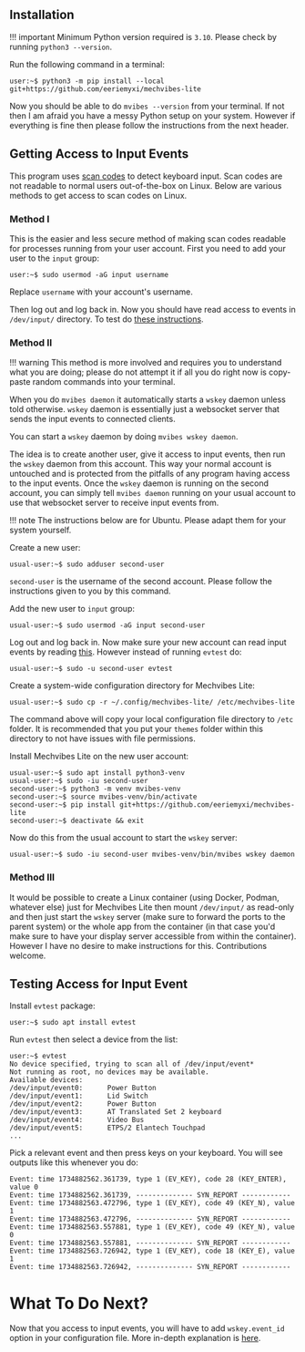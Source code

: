 ## Installation
!!! important
    Minimum Python version required is `3.10`. Please check by running `python3
    --version`.

Run the following command in a terminal:

```shell
user:~$ python3 -m pip install --local git+https://github.com/eeriemyxi/mechvibes-lite
```

Now you should be able to do `mvibes --version` from your terminal. If not then
I am afraid you have a messy Python setup on your system. However if everything
is fine then please follow the instructions from the next header.

## Getting Access to Input Events
This program uses [scan codes](https://en.wikipedia.org/wiki/Scancode) to detect
keyboard input. Scan codes are not readable to normal users out-of-the-box on
Linux. Below are various methods to get access to scan codes on Linux.

### Method I
This is the easier and less secure method of making scan codes readable for
processes running from your user account. First you need to add your user to the
`input` group:

```shell
user:~$ sudo usermod -aG input username
```
Replace `username` with your account's username.

Then log out and log back in. Now you should have read access to events in
`/dev/input/` directory. To test do [these
instructions](#testing-access-for-input-event).

### Method II
!!! warning 
    This method is more involved and requires you to understand what you
    are doing; please do not attempt it if all you do right now is copy-paste
    random commands into your terminal.

When you do `mvibes daemon` it automatically starts a `wskey` daemon unless told
otherwise. `wskey` daemon is essentially just a websocket server that sends the
input events to connected clients.

You can start a `wskey` daemon by doing `mvibes wskey daemon`.

The idea is to create another user, give it access to input events, then run the
`wskey` daemon from this account. This way your normal account is untouched and
is protected from the pitfalls of any program having access to the input events.
Once the `wskey` daemon is running on the second account, you can simply tell
`mvibes daemon` running on your usual account to use that websocket server to
receive input events from.

!!! note
    The instructions below are for Ubuntu. Please adapt them for your system yourself.

Create a new user:
```
usual-user:~$ sudo adduser second-user
```

`second-user` is the username of the second account. Please follow the
instructions given to you by this command.

Add the new user to `input` group:

```shell
usual-user:~$ sudo usermod -aG input second-user
```

Log out and log back in. Now make sure your new account can read input events by
reading [this](#testing-access-for-input-event). However instead of running
`evtest` do:

```shell
usual-user:~$ sudo -u second-user evtest
```

Create a system-wide configuration directory for Mechvibes Lite:
```shell
usual-user:~$ sudo cp -r ~/.config/mechvibes-lite/ /etc/mechvibes-lite
```

The command above will copy your local configuration file directory to `/etc`
folder. It is recommended that you put your `themes` folder within this directory
to not have issues with file permissions.

Install Mechvibes Lite on the new user account:

```shell
usual-user:~$ sudo apt install python3-venv
usual-user:~$ sudo -iu second-user
second-user:~$ python3 -m venv mvibes-venv
second-user:~$ source mvibes-venv/bin/activate
second-user:~$ pip install git+https://github.com/eeriemyxi/mechvibes-lite
second-user:~$ deactivate && exit
```

Now do this from the usual account to start the `wskey` server:

```shell
usual-user:~$ sudo -iu second-user mvibes-venv/bin/mvibes wskey daemon
```

### Method III
It would be possible to create a Linux container (using Docker, Podman, whatever
else) just for Mechvibes Lite then mount `/dev/input/` as read-only and then
just start the `wskey` server (make sure to forward the ports to the parent
system) or the whole app from the container (in that case you'd make sure to
have your display server accessible from within the container). However I have
no desire to make instructions for this. Contributions welcome.

## Testing Access for Input Event
Install `evtest` package:

```
user:~$ sudo apt install evtest
```

Run `evtest` then select a device from the list:
```
user:~$ evtest
No device specified, trying to scan all of /dev/input/event*
Not running as root, no devices may be available.
Available devices:
/dev/input/event0:      Power Button
/dev/input/event1:      Lid Switch
/dev/input/event2:      Power Button
/dev/input/event3:      AT Translated Set 2 keyboard
/dev/input/event4:      Video Bus
/dev/input/event5:      ETPS/2 Elantech Touchpad
...
```

Pick a relevant event and then press keys on your keyboard. You will see outputs
like this whenever you do:

```
Event: time 1734882562.361739, type 1 (EV_KEY), code 28 (KEY_ENTER), value 0
Event: time 1734882562.361739, -------------- SYN_REPORT ------------
Event: time 1734882563.472796, type 1 (EV_KEY), code 49 (KEY_N), value 1
Event: time 1734882563.472796, -------------- SYN_REPORT ------------
Event: time 1734882563.557881, type 1 (EV_KEY), code 49 (KEY_N), value 0
Event: time 1734882563.557881, -------------- SYN_REPORT ------------
Event: time 1734882563.726942, type 1 (EV_KEY), code 18 (KEY_E), value 1
Event: time 1734882563.726942, -------------- SYN_REPORT ------------
```

# What To Do Next?
Now that you access to input events, you will have to add `wskey.event_id`
option in your configuration file. More in-depth explanation is
[here](../configuration.md).
